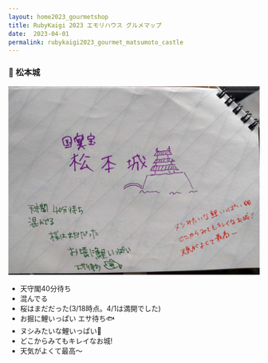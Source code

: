```yaml
---
layout: home2023_gourmetshop
title: RubyKaigi 2023 エモリハウス グルメマップ
date:  2023-04-01
permalink: rubykaigi2023_gourmet_matsumoto_castle
---
```

<div class="container">
  <h3 id="matsumoto_castle">🏯 松本城</h3>
  <div class="row">
    <div class="col-md-6">
      <img src="/assets/images/rubykaigi2023_gourmetmap/matsumoto_castle.jpg" class="hand-write">
    </div>
    <div class="col-md-6">
      <ul>
		<li>天守閣40分待ち</li>
		<li>混んでる</li>
		<li>桜はまだだった(3/18時点。4/1は満開でした)</li>
		<li>お掘に鯉いっぱい エサ待ち🐟</li>
		<li>ヌシみたいな鯉いっぱい👀</li>
		<li>どこからみてもキレイなお城!</li>
		<li>天気がよくて最高〜</li>
      </ul>
    </div>
  </div>
</div>
